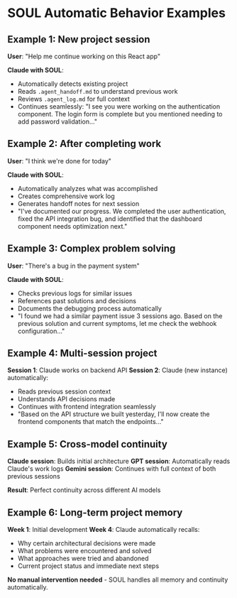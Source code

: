 # SOUL Automatic Behavior Examples

## Example 1: New project session

**User**: "Help me continue working on this React app"

**Claude with SOUL**:
- Automatically detects existing project
- Reads `.agent_handoff.md` to understand previous work
- Reviews `.agent_log.md` for full context
- Continues seamlessly: "I see you were working on the authentication component. The login form is complete but you mentioned needing to add password validation..."

## Example 2: After completing work

**User**: "I think we're done for today"

**Claude with SOUL**:
- Automatically analyzes what was accomplished
- Creates comprehensive work log
- Generates handoff notes for next session
- "I've documented our progress. We completed the user authentication, fixed the API integration bug, and identified that the dashboard component needs optimization next."

## Example 3: Complex problem solving

**User**: "There's a bug in the payment system"

**Claude with SOUL**:
- Checks previous logs for similar issues
- References past solutions and decisions
- Documents the debugging process automatically
- "I found we had a similar payment issue 3 sessions ago. Based on the previous solution and current symptoms, let me check the webhook configuration..."

## Example 4: Multi-session project

**Session 1**: Claude works on backend API
**Session 2**: Claude (new instance) automatically:
- Reads previous session context
- Understands API decisions made
- Continues with frontend integration seamlessly
- "Based on the API structure we built yesterday, I'll now create the frontend components that match the endpoints..."

## Example 5: Cross-model continuity

**Claude session**: Builds initial architecture
**GPT session**: Automatically reads Claude's work logs
**Gemini session**: Continues with full context of both previous sessions

**Result**: Perfect continuity across different AI models

## Example 6: Long-term project memory

**Week 1**: Initial development
**Week 4**: Claude automatically recalls:
- Why certain architectural decisions were made
- What problems were encountered and solved
- What approaches were tried and abandoned
- Current project status and immediate next steps

**No manual intervention needed** - SOUL handles all memory and continuity automatically.
